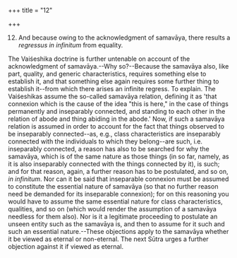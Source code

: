 +++
title = "12"

+++




12. And because owing to the acknowledgment of samavāya, there results a _regressus in infinitum_ from equality.

The Vaiśeshika doctrine is further untenable on account of the acknowledgment of samavāya.--Why so?--Because the samavāya also, like part, quality, and generic characteristics, requires something else to establish it, and that something else again requires some further thing to establish it--from which there arises an infinite regress. To explain. The Vaiśeshikas assume the so-called samavāya relation, defining it as 'that connexion which is the cause of the idea "this is here," in the case of things permanently and inseparably connected, and standing to each other in the relation of abode and thing abiding in the abode.' Now, if such a samavāya relation is assumed in order to account for the fact that things observed to be inseparably connected--as, e.g., class characteristics are inseparably connected with the individuals to which they belong--are such, i.e. inseparably connected, a reason has also to be searched for why the samavāya, which is of the same nature as those things (in so far, namely, as it is also inseparably connected with the things connected by it), is such; and for that reason, again, a further reason has to be postulated, and so on, _in infinitum_. Nor can it be said that inseparable connexion must be assumed to constitute the essential nature of samavāya (so that no further reason need be demanded for its inseparable connexion); for on this reasoning you would have to assume the same essential nature for class characteristics, qualities, and so on (which would render the assumption of a samavāya needless for them also). Nor is it a legitimate proceeding to postulate an unseen entity such as the samavāya is, and then to assume for it such and such an essential nature.--These objections apply to the samavāya whether it be viewed as eternal or non-eternal. The next Sūtra urges a further objection against it if viewed as eternal.

